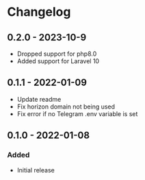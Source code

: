 # Changelog

## 0.2.0 - 2023-10-9
- Dropped support for php8.0
- Added support for Laravel 10

## 0.1.1 - 2022-01-09
- Update readme
- Fix horizon domain not being used
- Fix error if no Telegram .env variable is set

## 0.1.0 - 2022-01-08

### Added
- Initial release
